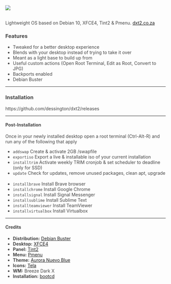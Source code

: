 <div style="color:#444444!important;">

<img src="https://github.com/dessington/dxt2/blob/master/dxt2coreplus1280.png">
<br/>
<br/>
<p>Lightweight OS based on Debian 10, XFCE4, Tint2 & Pmenu. <a href="https://dxt2.co.za/">dxt2.co.za</a></p>

<h3>Features</h3>
<ul>
  <li>Tweaked for a better desktop experience</li>
  <li>Blends with your desktop instead of trying to take it over</li>
  <li>Meant as a light base to build up from</li>
  <li>Useful custom actions (Open Root Terminal, Edit as Root, Convert to JPG)</li>
  <li>Backports enabled</li>
  <li>Debian Buster</li>
</ul>

<hr>

<h3>Installation</h3>
https://github.com/dessington/dxt2/releases

<hr>

<h4>Post-Installation</h4>
<p>Once in your newly installed desktop open a root terminal (Ctrl-Alt-R) and run any of the following that apply<p>
  <ul>
    <li><code>addswap</code> Create & activate 2GB /swapfile</li>
    <li><code>exportiso</code> Export a live & installable iso of your current installation</li>
    <li><code>installtrim</code> Activate weekly TRIM cronjob & set scheduler to deadline (only for SSD)</li>
    <li><code>update</code> Check for updates, remove unused packages, clean apt, upgrade</li>
    <br/>
    <li><code>installbrave</code> Install Brave browser</li>
    <li><code>installchrome</code> Install Google Chrome</li>
    <li><code>installsignal</code> Install Signal Messenger</li>
    <li><code>installsublime</code> Install Sublime Text</li>
    <li><code>installteamviewer</code> Install TeamViewer</li>    
    <li><code>installvirtualbox</code> Install Virtualbox</li> 
  </ul>
  
  <hr>
  
  <h4>Credits</h4>
  <ul>
  <li><b>Distribution:</b> <a href="https://www.debian.org/">Debian Buster</a></li>
  <li><b>Desktop:</b> <a href="https://www.xfce.org/">XFCE4</a></li>
  <li><b>Panel:</b> <a href="https://gitlab.com/o9000/tint2">Tint2</a></li>
  <li><b>Menu:</b> <a href="https://github.com/sgtpep/pmenu">Pmenu</a></li>
  <li><b>Theme:</b> <a href="https://www.gnome-look.org/p/1283611/">Aurora Nuevo Blue</a></li>
  <li><b>Icons:</b> <a href="https://github.com/vinceliuice/Tela-icon-theme">Tela</a></li>
  <li><b>WM:</b> Breeze Dark X</li>
  <li><b>Installation:</b> <a href="https://packages.debian.org/buster/bootcd">bootcd</a></li>
<ul>
  

</div>
